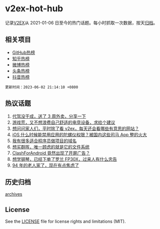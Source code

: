 # v2ex-hot-hub

 记录[V2EX](https://www.v2ex.com/)从 2021-01-06 日至今的热门话题。每小时抓取一次数据，按天[归档](archives)。
 
 ## 相关项目

- [GitHub热榜](https://github.com/snaildev/github-hot-hub)
- [知乎热榜](https://github.com/snaildev/zhihu-hot-hub)
- [微博热榜](https://github.com/snaildev/weibo-hot-hub)
- [头条热榜](https://github.com/snaildev/toutiao-hot-hub)
- [抖音热榜](https://github.com/snaildev/douyin-hot-hub)


 `更新时间：2023-06-02 21:14:10 +0800`

## 热议话题

1. [代驾没干成，送了 3 周外卖，分享一下](https://www.v2ex.com/t/945105)
1. [游戏荒，又不想浪费自己舒适的电竞设备，求给个建议](https://www.v2ex.com/t/945257)
1. [想问问家人们，平时除了看 v2ex，每天还会看哪些有意思的网站？](https://www.v2ex.com/t/945107)
1. [iOS 什么时候能禁用应用的陀螺仪权限？被国内这些司马 App 整的火大](https://www.v2ex.com/t/945037)
1. [我有很多适合程序员做项目的域名](https://www.v2ex.com/t/945090)
1. [想买群晖，唯一顾虑的就是它的文件系统](https://www.v2ex.com/t/945054)
1. [ClashForAndroid 竟然出现了开屏广告？](https://www.v2ex.com/t/945110)
1. [想学钢琴，已经下单了罗兰 FP30X，过来人有什么忠告](https://www.v2ex.com/t/945171)
1. [94 年的老人家了，现在有点焦虑了](https://www.v2ex.com/t/945070)

## 历史归档

[archives](archives)

## License

See the [LICENSE](LICENSE) file for license rights and limitations (MIT).
